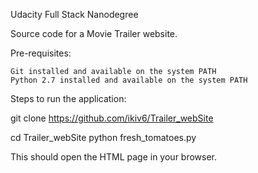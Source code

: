 
Udacity Full Stack Nanodegree

Source code for a Movie Trailer website.

Pre-requisites:

    Git installed and available on the system PATH
    Python 2.7 installed and available on the system PATH

Steps to run the application:

git clone https://github.com/ikiv6/Trailer_webSite

cd Trailer_webSite
python fresh_tomatoes.py

This should open the HTML page in your browser.
